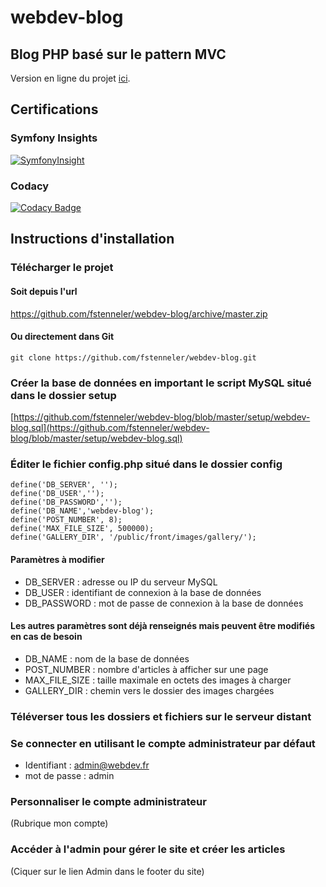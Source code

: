 # webdev-blog
## Blog PHP basé sur le pattern MVC

Version en ligne du projet [ici](http://webdev-blog.orlinstreet.rocks/).

## Certifications

### Symfony Insights

[![SymfonyInsight](http://webdev-blog.orlinstreet.rocks/public/front/images/symfony_insight_badge.svg)](http://webdev-blog.orlinstreet.rocks/public/front/images/analyse_symfony_insights.jpg)

### Codacy

[![Codacy Badge](https://api.codacy.com/project/badge/Grade/498a5166102d4352bd25f41ed6e12260)](https://www.codacy.com/app/fstenneler/webdev-blog?utm_source=github.com&amp;utm_medium=referral&amp;utm_content=fstenneler/webdev-blog&amp;utm_campaign=Badge_Grade)

## Instructions d'installation

### Télécharger le projet

#### Soit depuis l'url
https://github.com/fstenneler/webdev-blog/archive/master.zip

#### Ou directement dans Git

    git clone https://github.com/fstenneler/webdev-blog.git

### Créer la base de données en important le script MySQL situé dans le dossier setup

[https://github.com/fstenneler/webdev-blog/blob/master/setup/webdev-blog.sql](https://github.com/fstenneler/webdev-blog/blob/master/setup/webdev-blog.sql)

### Éditer le fichier config.php situé dans le dossier config

    define('DB_SERVER', '');
    define('DB_USER','');
    define('DB_PASSWORD','');
    define('DB_NAME','webdev-blog');
    define('POST_NUMBER', 8);
    define('MAX_FILE_SIZE', 500000);
    define('GALLERY_DIR', '/public/front/images/gallery/');
    
#### Paramètres à modifier
  * DB_SERVER : adresse ou IP du serveur MySQL  
  * DB_USER : identifiant de connexion à la base de données  
  * DB_PASSWORD : mot de passe de connexion à la base de données
  
#### Les autres paramètres sont déjà renseignés mais peuvent être modifiés en cas de besoin
  * DB_NAME : nom de la base de données  
  * POST_NUMBER : nombre d'articles à afficher sur une page  
  * MAX_FILE_SIZE : taille maximale en octets des images à charger  
  * GALLERY_DIR : chemin vers le dossier des images chargées  
  
### Téléverser tous les dossiers et fichiers sur le serveur distant

### Se connecter en utilisant le compte administrateur par défaut

  * Identifiant : admin@webdev.fr  
  * mot de passe : admin  
  
### Personnaliser le compte administrateur

(Rubrique mon compte)

### Accéder à l'admin pour gérer le site et créer les articles
  
(Ciquer sur le lien Admin dans le footer du site)
